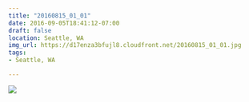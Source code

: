 ```yaml
---
title: "20160815_01_01"
date: 2016-09-05T18:41:12-07:00
draft: false
location: Seattle, WA
img_url: https://d17enza3bfujl8.cloudfront.net/20160815_01_01.jpg
tags:
- Seattle, WA

---
```


![](https://d17enza3bfujl8.cloudfront.net/20160815_01_01.jpg)

